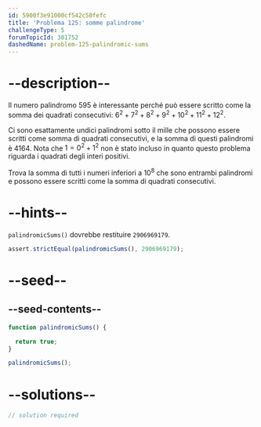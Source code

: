 ```yaml
---
id: 5900f3e91000cf542c50fefc
title: 'Problema 125: somme palindrome'
challengeType: 5
forumTopicId: 301752
dashedName: problem-125-palindromic-sums
---
```


# --description--

Il numero palindromo 595 è interessante perché può essere scritto come la somma dei quadrati consecutivi: $6^2 + 7^2 + 8^2 + 9^2 + 10^2 + 11^2 + 12^2$.

Ci sono esattamente undici palindromi sotto il mille che possono essere scritti come somma di quadrati consecutivi, e la somma di questi palindromi è 4164. Nota che $1 = 0^2 + 1^2$ non è stato incluso in quanto questo problema riguarda i quadrati degli interi positivi.

Trova la somma di tutti i numeri inferiori a $10^8$ che sono entrambi palindromi e possono essere scritti come la somma di quadrati consecutivi.

# --hints--

`palindromicSums()` dovrebbe restituire `2906969179`.

```js
assert.strictEqual(palindromicSums(), 2906969179);
```

# --seed--

## --seed-contents--

```js
function palindromicSums() {

  return true;
}

palindromicSums();
```

# --solutions--

```js
// solution required
```
